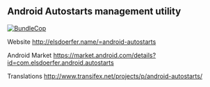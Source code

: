 Android Autostarts management utility
-------------------------------------

[![BundleCop](https://api.bundlecop.com/badge/268318521568755716.svg?file=Android-Autostarts-Full.apk&label=APK%20Size)](https://app.bundlecop.com/project/268318521535987716)

Website
    http://elsdoerfer.name/=android-autostarts

Android Market
    https://market.android.com/details?id=com.elsdoerfer.android.autostarts

Translations
    http://www.transifex.net/projects/p/android-autostarts/
